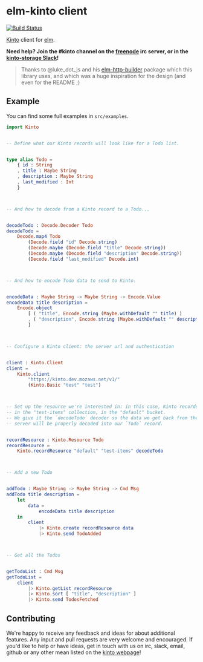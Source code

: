 # elm-kinto client

[![Build Status](https://travis-ci.org/Kinto/elm-kinto.svg?branch=master)](https://travis-ci.org/Kinto/elm-kinto)

[Kinto](http://www.kinto-storage.org/) client for [elm](http://elm-lang.org/).

**Need help? Join the #kinto channel on the [freenode](https://freenode.net/)
irc server, or in the
[kinto-storage Slack](https://slack.kinto-storage.org/)!**


> Thanks to @luke_dot_js and his
> [elm-http-builder](http://package.elm-lang.org/packages/lukewestby/elm-http-builder/)
> package which this library uses, and which was a huge inspiration for the
> design (and even for the README ;)

## Example

You can find some full examples in `src/examples`.

```elm
import Kinto


-- Define what our Kinto records will look like for a Todo list.


type alias Todo =
    { id : String
    , title : Maybe String
    , description : Maybe String
    , last_modified : Int
    }



-- And how to decode from a Kinto record to a Todo...


decodeTodo : Decode.Decoder Todo
decodeTodo =
    Decode.map4 Todo
        (Decode.field "id" Decode.string)
        (Decode.maybe (Decode.field "title" Decode.string))
        (Decode.maybe (Decode.field "description" Decode.string))
        (Decode.field "last_modified" Decode.int)



-- And how to encode Todo data to send to Kinto.


encodeData : Maybe String -> Maybe String -> Encode.Value
encodeData title description =
    Encode.object
        [ ( "title", Encode.string (Maybe.withDefault "" title) )
        , ( "description", Encode.string (Maybe.withDefault "" description) )
        ]



-- Configure a Kinto client: the server url and authentication


client : Kinto.Client
client =
    Kinto.client
        "https://kinto.dev.mozaws.net/v1/"
        (Kinto.Basic "test" "test")



-- Set up the resource we're interested in: in this case, Kinto records, stored
-- in the "test-items" collection, in the "default" bucket.
-- We give it the `decodeTodo` decoder so the data we get back from the Kinto
-- server will be properly decoded into our `Todo` record.


recordResource : Kinto.Resource Todo
recordResource =
    Kinto.recordResource "default" "test-items" decodeTodo



-- Add a new Todo


addTodo : Maybe String -> Maybe String -> Cmd Msg
addTodo title description =
    let
        data =
            encodeData title description
    in
        client
            |> Kinto.create recordResource data
            |> Kinto.send TodoAdded



-- Get all the Todos


getTodoList : Cmd Msg
getTodoList =
    client
        |> Kinto.getList recordResource
        |> Kinto.sort [ "title", "description" ]
        |> Kinto.send TodosFetched
```

## Contributing

We're happy to receive any feedback and ideas for about additional features.
Any input and pull requests are very welcome and encouraged. If you'd like to
help or have ideas, get in touch with us on irc, slack, email, github or any
other mean listed on the [kinto webpage](http://www.kinto-storage.org/)!
